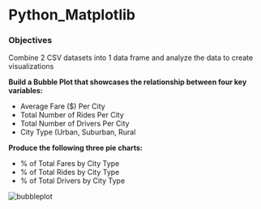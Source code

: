 # Python_Matplotlib

### Objectives
Combine 2 CSV datasets into 1 data frame and analyze the data to create visualizations

__Build a Bubble Plot that showcases the relationship between four key variables:__
* Average Fare ($) Per City
* Total Number of Rides Per City
* Total Number of Drivers Per City
* City Type (Urban, Suburban, Rural

__Produce the following three pie charts:__
* % of Total Fares by City Type
* % of Total Rides by City Type
* % of Total Drivers by City Type

![bubbleplot](../Images/BubblePlotRideSharing.PNG)
